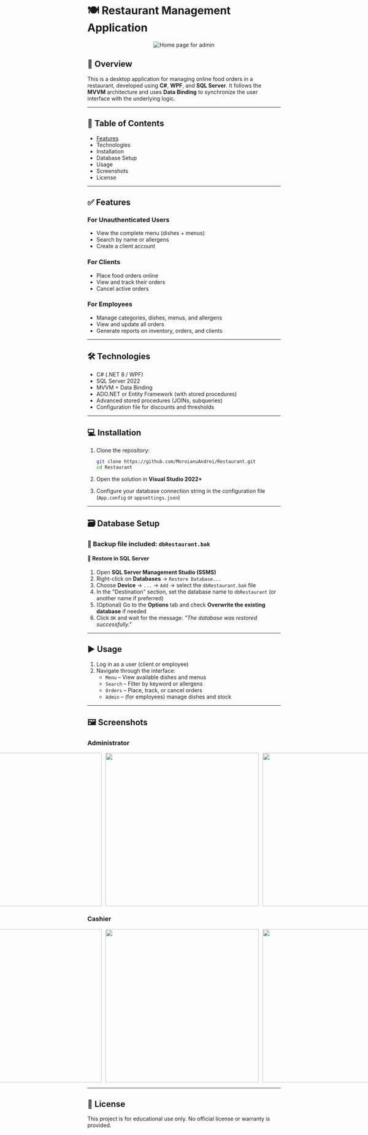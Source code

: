 # 🍽️ Restaurant Management Application

<div style="display: flex; justify-content: center;">
    <img src="https://github.com/user-attachments/assets/be905b3c-921f-4af1-b27c-d3fa39fccb92" alt="Home page for admin" width: 400px;">
</div>

## 📌 Overview
This is a desktop application for managing online food orders in a restaurant, developed using **C#**, **WPF**, and **SQL Server**. It follows the **MVVM** architecture and uses **Data Binding** to synchronize the user interface with the underlying logic.

---

## 📂 Table of Contents
- [Features](#features)
- Technologies
- Installation
- Database Setup
- Usage
- Screenshots
- License

---

## ✅ Features

### For Unauthenticated Users
- View the complete menu (dishes + menus)
- Search by name or allergens
- Create a client account

### For Clients
- Place food orders online
- View and track their orders
- Cancel active orders

### For Employees
- Manage categories, dishes, menus, and allergens
- View and update all orders
- Generate reports on inventory, orders, and clients

---

## 🛠️ Technologies

- C# (.NET 8 / WPF)
- SQL Server 2022
- MVVM + Data Binding
- ADO.NET or Entity Framework (with stored procedures)
- Advanced stored procedures (JOINs, subqueries)
- Configuration file for discounts and thresholds

---

## 💻 Installation

1. Clone the repository:
   ```bash
   git clone https://github.com/MoroianuAndrei/Restaurant.git
   cd Restaurant
   ```

2. Open the solution in **Visual Studio 2022+**

3. Configure your database connection string in the configuration file (`App.config` or `appsettings.json`)

---

## 🗃️ Database Setup

### 📁 Backup file included: `dbRestaurant.bak`

#### 🔄 Restore in SQL Server

1. Open **SQL Server Management Studio (SSMS)**
2. Right-click on **Databases** → `Restore Database...`
3. Choose **Device** → `...` → `Add` → select the `dbRestaurant.bak` file
4. In the "Destination" section, set the database name to `dbRestaurant` (or another name if preferred)
5. (Optional) Go to the **Options** tab and check **Overwrite the existing database** if needed
6. Click `OK` and wait for the message: *"The database was restored successfully."*

---

## ▶️ Usage

1. Log in as a user (client or employee)
2. Navigate through the interface:
   - `Menu` – View available dishes and menus
   - `Search` – Filter by keyword or allergens
   - `Orders` – Place, track, or cancel orders
   - `Admin` – (for employees) manage dishes and stock

---

## 🖼️ Screenshots

### Administrator
<div style="display: flex; justify-content: center;">
    <img src="https://github.com/user-attachments/assets/45eb8d21-debc-46d7-917a-b852d7f7b579" style="margin-right: 10px; width: 400px;">
    <img src="https://github.com/user-attachments/assets/b2106511-b99b-4042-9f7a-e04620c86e08" style="margin-right: 10px; width: 400px;">
    <img src="https://github.com/user-attachments/assets/e7f87216-c147-43e4-b97b-01e12e7f3cdd" style="margin-right: 10px; width: 400px;">
    <img src="https://github.com/user-attachments/assets/585f1368-a64a-4732-9821-2a23c18d2303" style="margin-right: 10px; width: 400px;">
    <img src="https://github.com/user-attachments/assets/0ab658fe-daef-4f93-876a-e45105542885" style="margin-right: 10px; width: 400px;">
    <img src="https://github.com/user-attachments/assets/ab139279-aa1b-4a95-a3f8-92c490ab4ff5" style="margin-right: 10px; width: 400px;">
    <img src="https://github.com/user-attachments/assets/af12fcbf-5acc-465e-9127-d7c6770b2116" style="margin-right: 10px; width: 400px;">
</div>

### Cashier
<div style="display: flex; justify-content: center;">
    <img src="https://github.com/user-attachments/assets/d16d04a8-113a-409f-aff6-b6d2f281d455" style="margin-right: 10px; width: 400px;">
    <img src="https://github.com/user-attachments/assets/856fb67f-c2a4-4db0-aa6a-78305a92142b" style="margin-right: 10px; width: 400px;">
    <img src="https://github.com/user-attachments/assets/1f5fb6c1-b2ef-402e-89d4-917773d847e4" style="margin-right: 10px; width: 400px;">
</div>

---

## 📄 License

This project is for educational use only. No official license or warranty is provided.
